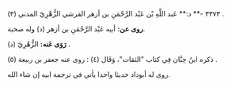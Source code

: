 ٣٣٧٣ -** د:** عَبد اللَّهِ بْن عَبْد الرَّحْمَنِ بن أزهر القرشي الزُّهْرِيّ المدني (٣) .

**روى عن:** أبيه عَبْد الرَّحْمَنِ بن أزهر (د) وله صحبة.

**رَوَى عَنه:** الزُّهْرِيّ (د) .

ذكره ابنُ حِبَّان فِي كتاب "الثقات"، وَقَال (٤) : روى عنه جعفر بن ربيعة (٥) .

روى له أبوداد حديثا واحدا يأتي في ترجمة ابيه إن شاء الله.